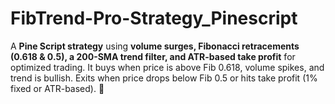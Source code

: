 # FibTrend-Pro-Strategy_Pinescript
A **Pine Script strategy** using **volume surges, Fibonacci retracements (0.618 &amp; 0.5), a 200-SMA trend filter, and ATR-based take profit** for optimized trading. It buys when price is above Fib 0.618, volume spikes, and trend is bullish. Exits when price drops below Fib 0.5 or hits take profit (1% fixed or ATR-based). 🚀
